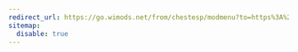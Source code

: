 ```yaml
---
redirect_url: https://go.wimods.net/from/chestesp/modmenu?to=https%3A%2F%2Fwurstforum.net%2F%3Futm_source%3DChestESP%26utm_medium%3DModMenu%26utm_content%3DChestESP%2BModMenu%2Bforum%2Blink
sitemap:
  disable: true
---
```

